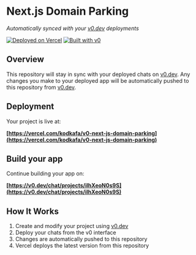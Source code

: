 # Next.js Domain Parking

*Automatically synced with your [v0.dev](https://v0.dev) deployments*

[![Deployed on Vercel](https://img.shields.io/badge/Deployed%20on-Vercel-black?style=for-the-badge&logo=vercel)](https://vercel.com/kodkafa/v0-next-js-domain-parking)
[![Built with v0](https://img.shields.io/badge/Built%20with-v0.dev-black?style=for-the-badge)](https://v0.dev/chat/projects/ilhXeoN0s9S)

## Overview

This repository will stay in sync with your deployed chats on [v0.dev](https://v0.dev).
Any changes you make to your deployed app will be automatically pushed to this repository from [v0.dev](https://v0.dev).

## Deployment

Your project is live at:

**[https://vercel.com/kodkafa/v0-next-js-domain-parking](https://vercel.com/kodkafa/v0-next-js-domain-parking)**

## Build your app

Continue building your app on:

**[https://v0.dev/chat/projects/ilhXeoN0s9S](https://v0.dev/chat/projects/ilhXeoN0s9S)**

## How It Works

1. Create and modify your project using [v0.dev](https://v0.dev)
2. Deploy your chats from the v0 interface
3. Changes are automatically pushed to this repository
4. Vercel deploys the latest version from this repository